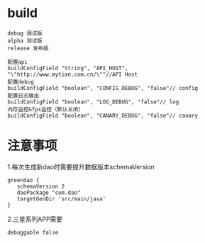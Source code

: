 
# build

    debug 调试版
    alpha 测试版
    release 发布版
    
    配置api
    buildConfigField "String", "API_HOST", "\"http://www.mytian.com.cn/\""//API Host 
    配置debug
    buildConfigField "boolean", "CONFIG_DEBUG", "false"// config
    配置日志输出
    buildConfigField "boolean", "LOG_DEBUG", "false"// log
    内存监控&fps监控（默认关闭）
    buildConfigField "boolean", "CANARY_DEBUG", "false"// canary


# 注意事项

1.每次生成新dao时需要提升数据版本schemaVersion

    greendao {
       schemaVersion 2
       daoPackage "com.dao"
       targetGenDir 'src/main/java'
    }

2.三星系列APP需要

    debuggable false